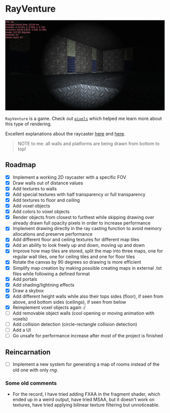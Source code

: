# RayVenture

![showcase1](res/showcase2.png)

`RayVenture` is a game. Check out [`pixels`](https://github.com/parasyte/pixels) which helped me learn more about this type of rendering.

Excellent explanations about the raycaster [here](https://lodev.org/cgtutor/raycasting.html#The_Basic_Idea_) and [here](https://permadi.com/1996/05/ray-casting-tutorial-table-of-contents/).

> NOTE to me: all walls and platforms are being drawn from bottom to top! 

## Roadmap

- [x] Implement a working 2D raycaster with a specific FOV 
- [x] Draw walls out of distance values
- [x] Add textures to walls
- [x] Add special textures with half transparency or full transparency
- [x] Add textures to floor and ceiling
- [x] Add voxel objects
- [x] Add colors to voxel objects
- [x] Render objects from closest to furthest while skipping drawing over already drawn full opacity pixels in order to increase performance
- [x] Implement drawing directly in the ray casting function to avoid memory allocations and preserve performance
- [x] Add different floor and ceiling textures for different map tiles
- [x] Add an ability to look freely up and down, moving up and down
- [x] Improve how map tiles are stored, split the map into three maps, one for regular wall tiles, one for ceiling tiles and one for floor tiles
- [x] Rotate the canvas by 90 degrees so drawing is more efficient
- [x] Simplify map creation by making possible creating maps in external .txt files while following a defined format
- [x] Add portals
- [x] Add shading/lightning effects
- [x] Draw a skybox
- [x] Add different height walls while also their tops sides (floor), if seen from above, and bottom sides (ceilings), if seen from below
- [x] Reimplement voxel objects again :/
- [ ] Add removable object walls (cool opening or moving animation with voxels)
- [ ] Add collision detection (circle-rectangle collision detection)
- [ ] Add a UI
- [ ] Go unsafe for performance increase after most of the project is finished

## Reincarnation

- [ ] Implement a new system for generating a map of rooms instead of the old one with only *rng*.

### Some old comments

- For the record, I have tried adding FXAA in the fragment shader, which ended up in a weird output, have tried MSAA, but it doesn't work on textures, have tried applying bilinear texture filtering but unnoticeable.